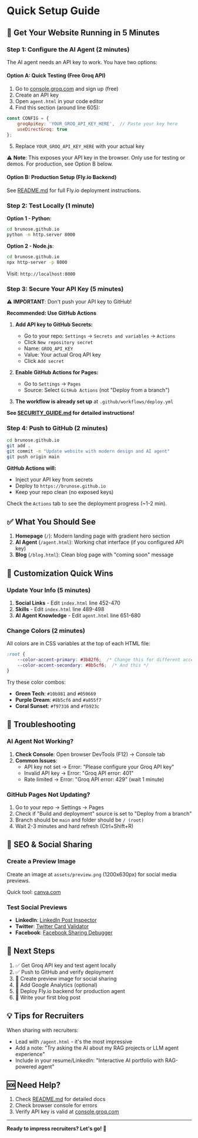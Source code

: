 # Quick Setup Guide

## 🚀 Get Your Website Running in 5 Minutes

### Step 1: Configure the AI Agent (2 minutes)

The AI agent needs an API key to work. You have two options:

#### Option A: Quick Testing (Free Groq API)

1. Go to [console.groq.com](https://console.groq.com) and sign up (free)
2. Create an API key
3. Open `agent.html` in your code editor
4. Find this section (around line 605):
```javascript
const CONFIG = {
    groqApiKey: 'YOUR_GROQ_API_KEY_HERE',  // Paste your key here
    useDirectGroq: true
};
```
5. Replace `YOUR_GROQ_API_KEY_HERE` with your actual key

⚠️ **Note**: This exposes your API key in the browser. Only use for testing or demos. For production, see Option B below.

#### Option B: Production Setup (Fly.io Backend)

See [README.md](README.md) for full Fly.io deployment instructions.

### Step 2: Test Locally (1 minute)

**Option 1 - Python**:
```bash
cd brunose.github.io
python -m http.server 8000
```

**Option 2 - Node.js**:
```bash
cd brunose.github.io
npx http-server -p 8000
```

Visit: `http://localhost:8000`

### Step 3: Secure Your API Key (5 minutes)

⚠️ **IMPORTANT**: Don't push your API key to GitHub!

**Recommended: Use GitHub Actions**

1. **Add API key to GitHub Secrets:**
   - Go to your repo: `Settings` → `Secrets and variables` → `Actions`
   - Click `New repository secret`
   - Name: `GROQ_API_KEY`
   - Value: Your actual Groq API key
   - Click `Add secret`

2. **Enable GitHub Actions for Pages:**
   - Go to `Settings` → `Pages`
   - Source: Select `GitHub Actions` (not "Deploy from a branch")

3. **The workflow is already set up** at `.github/workflows/deploy.yml`

**See [SECURITY_GUIDE.md](SECURITY_GUIDE.md) for detailed instructions!**

### Step 4: Push to GitHub (2 minutes)

```bash
cd brunose.github.io
git add .
git commit -m "Update website with modern design and AI agent"
git push origin main
```

**GitHub Actions will:**
- Inject your API key from secrets
- Deploy to `https://brunose.github.io`
- Keep your repo clean (no exposed keys)

Check the `Actions` tab to see the deployment progress (~1-2 min).

## ✅ What You Should See

1. **Homepage** (`/`): Modern landing page with gradient hero section
2. **AI Agent** (`/agent.html`): Working chat interface (if you configured API key)
3. **Blog** (`/blog.html`): Clean blog page with "coming soon" message

## 🎨 Customization Quick Wins

### Update Your Info (5 minutes)

1. **Social Links** - Edit `index.html` line 452-470
2. **Skills** - Edit `index.html` line 489-498
3. **AI Agent Knowledge** - Edit `agent.html` line 651-680

### Change Colors (2 minutes)

All colors are in CSS variables at the top of each HTML file:

```css
:root {
    --color-accent-primary: #3b82f6;  /* Change this for different accent color */
    --color-accent-secondary: #8b5cf6;  /* And this */
}
```

Try these color combos:
- **Green Tech**: `#10b981` and `#059669`
- **Purple Dream**: `#8b5cf6` and `#a855f7`
- **Coral Sunset**: `#f97316` and `#fb923c`

## 🐛 Troubleshooting

### AI Agent Not Working?

1. **Check Console**: Open browser DevTools (F12) → Console tab
2. **Common Issues**:
   - API key not set → Error: "Please configure your Groq API key"
   - Invalid API key → Error: "Groq API error: 401"
   - Rate limited → Error: "Groq API error: 429" (wait 1 minute)

### GitHub Pages Not Updating?

1. Go to your repo → Settings → Pages
2. Check if "Build and deployment" source is set to "Deploy from a branch"
3. Branch should be `main` and folder should be `/ (root)`
4. Wait 2-3 minutes and hard refresh (Ctrl+Shift+R)

## 📱 SEO & Social Sharing

### Create a Preview Image

Create an image at `assets/preview.png` (1200x630px) for social media previews.

Quick tool: [canva.com](https://canva.com/create/social-media-graphics/)

### Test Social Previews

- **LinkedIn**: [LinkedIn Post Inspector](https://www.linkedin.com/post-inspector/)
- **Twitter**: [Twitter Card Validator](https://cards-dev.twitter.com/validator)
- **Facebook**: [Facebook Sharing Debugger](https://developers.facebook.com/tools/debug/)

## 🎯 Next Steps

1. ✅ Get Groq API key and test agent locally
2. ✅ Push to GitHub and verify deployment
3. 🔲 Create preview image for social sharing
4. 🔲 Add Google Analytics (optional)
5. 🔲 Deploy Fly.io backend for production agent
6. 🔲 Write your first blog post

## 💡 Tips for Recruiters

When sharing with recruiters:
- Lead with `/agent.html` - it's the most impressive
- Add a note: "Try asking the AI about my RAG projects or LLM agent experience"
- Include in your resume/LinkedIn: "Interactive AI portfolio with RAG-powered agent"

## 🆘 Need Help?

1. Check [README.md](README.md) for detailed docs
2. Check browser console for errors
3. Verify API key is valid at [console.groq.com](https://console.groq.com)

---

**Ready to impress recruiters? Let's go! 🚀**

